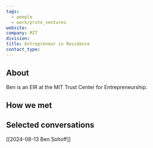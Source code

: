 ```yaml
---
tags:
  - people
  - work/proto_ventures
website: 
company: MIT
division: 
title: Entrepreneur in Residence
contact_type:
---
```

## About
Ben is an EIR at the MIT Trust Center for Entrepreneurship.

## How we met


## Selected conversations
[[2024-08-13 Ben Soltoff]]
